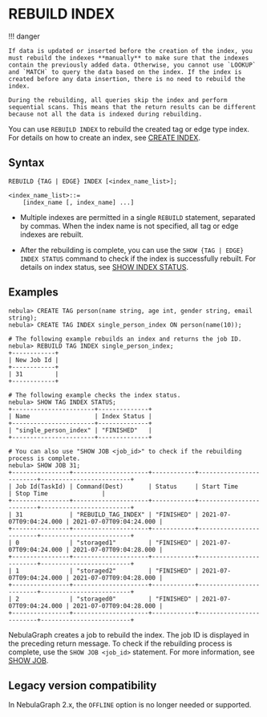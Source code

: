 # REBUILD INDEX

!!! danger

    If data is updated or inserted before the creation of the index, you must rebuild the indexes **manually** to make sure that the indexes contain the previously added data. Otherwise, you cannot use `LOOKUP` and `MATCH` to query the data based on the index. If the index is created before any data insertion, there is no need to rebuild the index. 
 
    During the rebuilding, all queries skip the index and perform sequential scans. This means that the return results can be different because not all the data is indexed during rebuilding.

You can use `REBUILD INDEX` to rebuild the created tag or edge type index. For details on how to create an index, see [CREATE INDEX](1.create-native-index.md).

## Syntax

```ngql
REBUILD {TAG | EDGE} INDEX [<index_name_list>];

<index_name_list>::=
    [index_name [, index_name] ...]
```

- Multiple indexes are permitted in a single `REBUILD` statement, separated by commas. When the index name is not specified, all tag or edge indexes are rebuilt.

- After the rebuilding is complete, you can use the `SHOW {TAG | EDGE} INDEX STATUS` command to check if the index is successfully rebuilt. For details on index status, see [SHOW INDEX STATUS](5.show-native-index-status.md).

## Examples

```ngql
nebula> CREATE TAG person(name string, age int, gender string, email string);
nebula> CREATE TAG INDEX single_person_index ON person(name(10));

# The following example rebuilds an index and returns the job ID.
nebula> REBUILD TAG INDEX single_person_index;
+------------+
| New Job Id |
+------------+
| 31         |
+------------+

# The following example checks the index status.
nebula> SHOW TAG INDEX STATUS;
+-----------------------+--------------+
| Name                  | Index Status |
+-----------------------+--------------+
| "single_person_index" | "FINISHED"   |
+-----------------------+--------------+

# You can also use "SHOW JOB <job_id>" to check if the rebuilding process is complete.
nebula> SHOW JOB 31;
+----------------+---------------------+------------+-------------------------+-------------------------+
| Job Id(TaskId) | Command(Dest)       | Status     | Start Time              | Stop Time               |
+----------------+---------------------+------------+-------------------------+-------------------------+
| 31             | "REBUILD_TAG_INDEX" | "FINISHED" | 2021-07-07T09:04:24.000 | 2021-07-07T09:04:24.000 |
+----------------+---------------------+------------+-------------------------+-------------------------+
| 0              | "storaged1"         | "FINISHED" | 2021-07-07T09:04:24.000 | 2021-07-07T09:04:28.000 |
+----------------+---------------------+------------+-------------------------+-------------------------+
| 1              | "storaged2"         | "FINISHED" | 2021-07-07T09:04:24.000 | 2021-07-07T09:04:28.000 |
+----------------+---------------------+------------+-------------------------+-------------------------+
| 2              | "storaged0"         | "FINISHED" | 2021-07-07T09:04:24.000 | 2021-07-07T09:04:28.000 |
+----------------+---------------------+------------+-------------------------+-------------------------+
```

NebulaGraph creates a job to rebuild the index. The job ID is displayed in the preceding return message. To check if the rebuilding process is complete, use the `SHOW JOB <job_id>` statement. For more information, see [SHOW JOB](../18.operation-and-maintenance-statements/4.job-statements.md/#show-job-job_id).

## Legacy version compatibility

In NebulaGraph 2.x, the `OFFLINE` option is no longer needed or supported.
